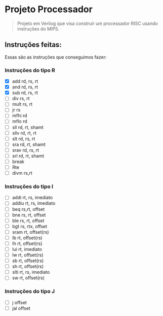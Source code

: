 # Projeto Processador

> Projeto em Verilog que visa construir um processador RISC usando instruções do MIPS.

## Instruções feitas:

Essas são as instruções que conseguimos fazer:

### Instruções do tipo R

- [x] add rd, rs, rt
- [x] and rd, rs, rt
- [x] sub rd, rs, rt
- [ ] div rs, rt
- [ ] mult rs, rt
- [ ] jr rs
- [ ] mfhi rd
- [ ] mflo rd
- [ ] sll rd, rt, shamt
- [ ] sllv rd, rt, rt
- [ ] slt rd, rs, rt
- [ ] sra rd, rt, shamt
- [ ] srav rd, rs, rt
- [ ] srl rd, rt, shamt 
- [ ] break 
- [ ] Rte 
- [ ] divm rs,rt

### Instruções do tipo I

- [ ] addi rt, rs, imediato
- [ ] addiu rt, rs, imediato
- [ ] beq rs,rt, offset
- [ ] bne rs, rt, offset 
- [ ] ble rs, rt, offset 
- [ ] bgt rs, rtx, offset 
- [ ] sram rt, offset(rs) 
- [ ] lb rt, offset(rs) 
- [ ] lh rt, offset(rs)
- [ ] lui rt, imediato
- [ ] lw rt, offset(rs)
- [ ] sb rt, offset(rs)
- [ ] sh rt, offset(rs)
- [ ] slti rt, rs, imediato
- [ ] sw rt, offset(rs)

### Instruções do tipo J

- [ ] j offset
- [ ] jal offset